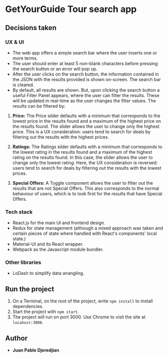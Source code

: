 # GetYourGuide Tour search app

## Decisions taken

### UX & UI

- The web app offers a simple search bar where the user inserts one or more terms.
- The user should enter at least 5 non-blank characters before pressing the search button or an error will pop up.
- After the user clicks on the search button, the information contained in the JSON with the results provided is shown on-screen. The search bar is cleared.
- By default, all results are shown. But, upon clicking the search button a useful Filter Panel appears, where the user can filter the results. These will be updated in real-time as the user changes the filter values. The results can be filtered by:

1. **Price:** The Price silder defaults with a minimum that corresponds to the lowest price in the results found and a maximum of the highest price on the results found. The slider allows the user to change only the highest price. This is a UX consideration: users tend to search for deals by filtering out the results with the highest prices.

1. **Ratings:** The Ratings silder defaults with a minimum that corresponds to the lowest rating in the results found and a maximum of the highest rating on the results found. In this case, the slider allows the user to change only the lowest rating. Here, the UX consideration is reversed: users tend to search for deals by filtering out the results with the lowest prices.

1. **Special Offers:** A Toggle component allows the user to filter out the results that are not Special Offers. This also corresponds to the normal behaviour of users, which is to look first for the results that have Special Offers.


### Tech stack

- React.js for the main UI and frontend design.
- Redux for state management (although a mixed approach was taken and certain pieces of state where handled with React's components' local state.)
- Material-UI and its React wrapper.
- Webpack as the Javascript module bundler.

### Other libraries

- LoDash to simplify data wrangling.

## Run the project

1. On a Terminal, on the root of the project, write `npm install` to install dependencies.
1. Start the project with `npm start`.
1. The project will run on port 3000. Use Chrome to visit the site at `locahost:3000`.

## Author

- **Juan Pablo Djeredjian**
